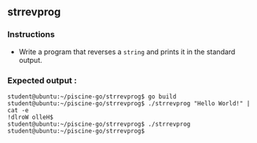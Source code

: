 ## strrevprog

### Instructions

-   Write a program that reverses a `string` and prints it in the standard output.

### Expected output :

```console
student@ubuntu:~/piscine-go/strrevprog$ go build
student@ubuntu:~/piscine-go/strrevprog$ ./strrevprog "Hello World!" | cat -e
!dlroW olleH$
student@ubuntu:~/piscine-go/strrevprog$ ./strrevprog
student@ubuntu:~/piscine-go/strrevprog$
```
